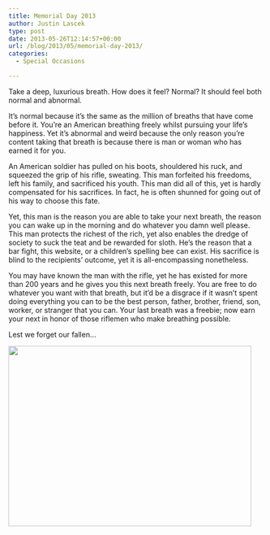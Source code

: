```yaml
---
title: Memorial Day 2013
author: Justin Lascek
type: post
date: 2013-05-26T12:14:57+00:00
url: /blog/2013/05/memorial-day-2013/
categories:
  - Special Occasions

---
```

Take a deep, luxurious breath. How does it feel? Normal? It should feel both normal and abnormal.

It’s normal because it’s the same as the million of breaths that have come before it. You’re an American breathing freely whilst pursuing your life’s happiness. Yet it’s abnormal and weird because the only reason you’re content taking that breath is because there is man or woman who has earned it for you.

An American soldier has pulled on his boots, shouldered his ruck, and squeezed the grip of his rifle, sweating. This man forfeited his freedoms, left his family, and sacrificed his youth. This man did all of this, yet is hardly compensated for his sacrifices. In fact, he is often shunned for going out of his way to choose this fate.

Yet, this man is the reason you are able to take your next breath, the reason you can wake up in the morning and do whatever you damn well please. This man protects the richest of the rich, yet also enables the dredge of society to suck the teat and be rewarded for sloth. He’s the reason that a bar fight, this website, or a children’s spelling bee can exist. His sacrifice is blind to the recipients’ outcome, yet it is all-encompassing nonetheless.

You may have known the man with the rifle, yet he has existed for more than 200 years and he gives you this next breath freely. You are free to do whatever you want with that breath, but it’d be a disgrace if it wasn&#8217;t spent doing everything you can to be the best person, father, brother, friend, son, worker, or stranger that you can. Your last breath was a freebie; now earn your next in honor of those riflemen who make breathing possible.

Lest we forget our fallen&#8230;

[<img data-attachment-id="4424" data-permalink="/blog/2011/05/memorial-day/soldier5-2/" data-orig-file="/2011/05/soldier5.jpg" data-orig-size="479,355" data-comments-opened="1" data-image-meta="{&quot;aperture&quot;:&quot;0&quot;,&quot;credit&quot;:&quot;&quot;,&quot;camera&quot;:&quot;&quot;,&quot;caption&quot;:&quot;&quot;,&quot;created_timestamp&quot;:&quot;0&quot;,&quot;copyright&quot;:&quot;&quot;,&quot;focal_length&quot;:&quot;0&quot;,&quot;iso&quot;:&quot;0&quot;,&quot;shutter_speed&quot;:&quot;0&quot;,&quot;title&quot;:&quot;&quot;}" data-image-title="soldier5" data-image-description="" data-medium-file="/2011/05/soldier5.jpg" data-large-file="/2011/05/soldier5.jpg" class="aligncenter size-full wp-image-4424" title="soldier5" alt="" src="/2011/05/soldier5.jpg" width="479" height="355" />][1]

 [1]: /2011/05/soldier5.jpg
